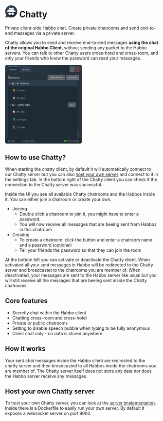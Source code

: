 # ![](src/main/resources/logo40px.png) Chatty

Private client-side Habbo chat.
Create private chatrooms and send end-to-end messages via a private server.

Chatty allows you to send and receive end-to-end messages **using the chat of the original Habbo Client**, without sending any packet to the Habbo servers. You can talk to other Chatty users cross-hotel and cross-room, and only your friends who know the password can read your messages.

<img src="./screenshot.png" alt="image" width="50%" height="auto">

## How to use Chatty?

 When starting the chatty client, by default it will automatically connect to our Chatty server but you can also [host your own server](#Host-your-own-Chatty-server) and connect to it in the settings tab. In the bottom right of the Chatty client you can check if the connection to the Chatty server was successful.

 Inside the UI you see all available Chatty chatrooms and the Habbos inside it. You can either join a chatroom or create your own.

- Joining
  - Double click a chatroom to join it, you might have to enter a password.
  - You will now receive all messages that are beeing sent from Habbos in this chatroom
- Creating
  - To create a chatroom, click the button and enter a chatroom name and a password (optional)
  - Tell your friends the password so that they can join the room

At the bottom left you can activate or deactivate the Chatty client. When activated all your sent messages in Habbo will be redirected to the Chatty server and broadcastet to the chatrooms you are member of. When deactivated, your messages are sent to the Habbo server like usual but you will still receive all the messages that are beeing sent inside the Chatty chatrooms.
  
## Core features

- Secretly chat within the Habbo client
- Chatting cross-room and cross-hotel
- Private or public chatrooms
- Setting to disable speech bubble when typing to be fully anonymous
- Client chat only - no data is stored anywhere

## How it works

Your sent chat messages inside the Habbo client are redirected to the chatty server and then broadcasted to all Habbos inside the chatrooms you are member of. The Chatty server itself does not store any data nor does the Habbo server receive any messages.

## Host your own Chatty server

To host your own Chatty server, you can look at the [server implementation](https://github.com/Gitosaur/ChattyServer). Inside there is a Dockerfile to easily run your own server. By default it exposes a websocket server on port 8000.
